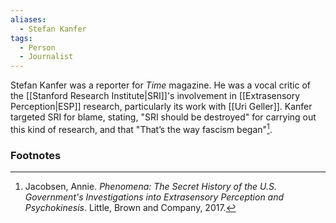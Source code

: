 ```yaml
---
aliases:
  - Stefan Kanfer
tags:
  - Person
  - Journalist
---
```

Stefan Kanfer was a reporter for *Time* magazine. He was a vocal critic of the [[Stanford Research Institute|SRI]]'s involvement in [[Extrasensory Perception|ESP]] research, particularly its work with [[Uri Geller]]. Kanfer targeted SRI for blame, stating, "SRI should be destroyed" for carrying out this kind of research, and that "That’s the way fascism began"[^1].

### Footnotes
[^1]: Jacobsen, Annie. *Phenomena: The Secret History of the U.S. Government's Investigations into Extrasensory Perception and Psychokinesis*. Little, Brown and Company, 2017.
